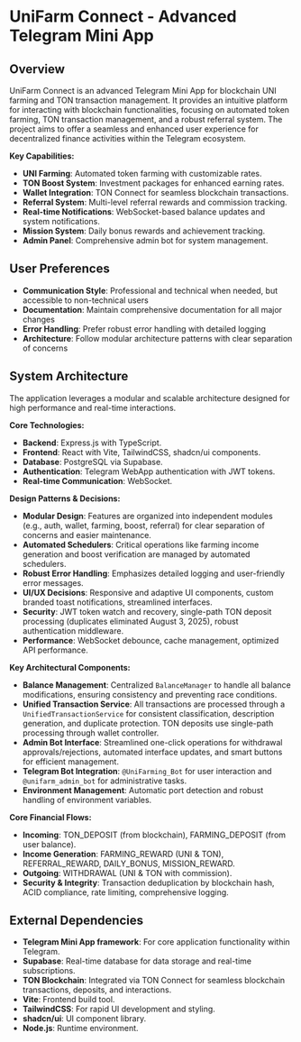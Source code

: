 # UniFarm Connect - Advanced Telegram Mini App

## Overview
UniFarm Connect is an advanced Telegram Mini App for blockchain UNI farming and TON transaction management. It provides an intuitive platform for interacting with blockchain functionalities, focusing on automated token farming, TON transaction management, and a robust referral system. The project aims to offer a seamless and enhanced user experience for decentralized finance activities within the Telegram ecosystem.

**Key Capabilities:**
- **UNI Farming**: Automated token farming with customizable rates.
- **TON Boost System**: Investment packages for enhanced earning rates.
- **Wallet Integration**: TON Connect for seamless blockchain transactions.
- **Referral System**: Multi-level referral rewards and commission tracking.
- **Real-time Notifications**: WebSocket-based balance updates and system notifications.
- **Mission System**: Daily bonus rewards and achievement tracking.
- **Admin Panel**: Comprehensive admin bot for system management.

## User Preferences
- **Communication Style**: Professional and technical when needed, but accessible to non-technical users
- **Documentation**: Maintain comprehensive documentation for all major changes
- **Error Handling**: Prefer robust error handling with detailed logging
- **Architecture**: Follow modular architecture patterns with clear separation of concerns

## System Architecture
The application leverages a modular and scalable architecture designed for high performance and real-time interactions.

**Core Technologies:**
- **Backend**: Express.js with TypeScript.
- **Frontend**: React with Vite, TailwindCSS, shadcn/ui components.
- **Database**: PostgreSQL via Supabase.
- **Authentication**: Telegram WebApp authentication with JWT tokens.
- **Real-time Communication**: WebSocket.

**Design Patterns & Decisions:**
- **Modular Design**: Features are organized into independent modules (e.g., auth, wallet, farming, boost, referral) for clear separation of concerns and easier maintenance.
- **Automated Schedulers**: Critical operations like farming income generation and boost verification are managed by automated schedulers.
- **Robust Error Handling**: Emphasizes detailed logging and user-friendly error messages.
- **UI/UX Decisions**: Responsive and adaptive UI components, custom branded toast notifications, streamlined interfaces.
- **Security**: JWT token watch and recovery, single-path TON deposit processing (duplicates eliminated August 3, 2025), robust authentication middleware.
- **Performance**: WebSocket debounce, cache management, optimized API performance.

**Key Architectural Components:**
- **Balance Management**: Centralized `BalanceManager` to handle all balance modifications, ensuring consistency and preventing race conditions.
- **Unified Transaction Service**: All transactions are processed through a `UnifiedTransactionService` for consistent classification, description generation, and duplicate protection. TON deposits use single-path processing through wallet controller.
- **Admin Bot Interface**: Streamlined one-click operations for withdrawal approvals/rejections, automated interface updates, and smart buttons for efficient management.
- **Telegram Bot Integration**: `@UniFarming_Bot` for user interaction and `@unifarm_admin_bot` for administrative tasks.
- **Environment Management**: Automatic port detection and robust handling of environment variables.

**Core Financial Flows:**
- **Incoming**: TON_DEPOSIT (from blockchain), FARMING_DEPOSIT (from user balance).
- **Income Generation**: FARMING_REWARD (UNI & TON), REFERRAL_REWARD, DAILY_BONUS, MISSION_REWARD.
- **Outgoing**: WITHDRAWAL (UNI & TON with commission).
- **Security & Integrity**: Transaction deduplication by blockchain hash, ACID compliance, rate limiting, comprehensive logging.

## External Dependencies
- **Telegram Mini App framework**: For core application functionality within Telegram.
- **Supabase**: Real-time database for data storage and real-time subscriptions.
- **TON Blockchain**: Integrated via TON Connect for seamless blockchain transactions, deposits, and interactions.
- **Vite**: Frontend build tool.
- **TailwindCSS**: For rapid UI development and styling.
- **shadcn/ui**: UI component library.
- **Node.js**: Runtime environment.